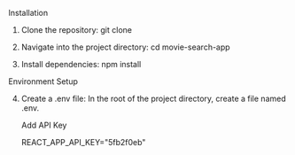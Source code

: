 Installation

1. Clone the repository:
   git clone <repository-url>

2. Navigate into the project directory: 
   cd movie-search-app

3. Install dependencies:
   npm install

Environment Setup

4. Create a .env file:
   In the root of the project directory, create a file named .env.

   Add API Key

   REACT_APP_API_KEY="5fb2f0eb"
